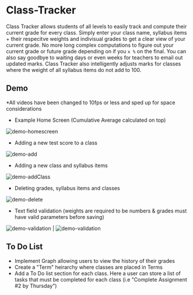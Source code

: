 # Class-Tracker

Class Tracker allows students of all levels to easily track and compute their current grade for every class. Simply enter your class name, syllabus items + their respecitve weights and indivisual grades to get a clear view of your current grade. No more long complex computations to figure out your current grade or future grade depending on if you `x %` on the final. You can also say goodbye to waiting days or even weeks for teachers to email out updated marks. Class Tracker also intelligently adjusts marks for classes where the weight of all syllabus items do not add to 100. 


## Demo

*All videos have been changed to 10fps or less and sped up for space considerations


- Example Home Screen (Cumulative Average calculated on top)

![demo-homescreen](resources/exampleHomeScreen.PNG)

- Adding a new test score to a class

![demo-add](resources/addnewTest.gif)

- Adding a new class and syllabus items

![demo-addClass](resources/addNewClass.gif)

- Deleting grades, syllabus items and classes

![demo-delete](resources/deletingItems.gif)

- Text field validation (weights are required to be numbers & grades must have valid parameters before saving)

![demo-validation](resources/validation.gif) | ![demo-validation](resources/validation2.gif)


## To Do List

- Implement Graph allowing users to view the history of their grades
- Create a "Term" heirarchy where classes are placed in Terms
- Add a To Do list section for each class. Here a user can store a list of tasks that must be completed for each class (i.e "Complete Assignment #2 by Thursday")
